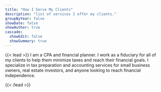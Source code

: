 ```yaml
---
title: "How I Serve My Clients"
description: "list of services I offer my clients."
groupByYear: false
showDate: false
showAuthor: true
cascade:
  showEdit: false
  showSummary: true
---
```


{{< lead >}}
I am a CPA and financial planner. I work as a fiduciary for all of my clients to help them minimize taxes and reach their financial goals. I specialize in tax preparation and accounting services for small business owners, real estate investors, and anyone looking to reach financial independence. 

{{< /lead >}}


